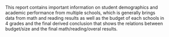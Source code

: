 This report contains important information on student demographics and academic performance from multiple schools, which is generally brings data from math and reading results as well as the budget of each schools in 4 grades and the final derived conclusion that shows the relations between budget/size and the final math/reading/overal results.
